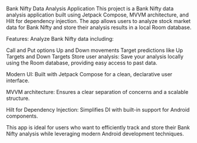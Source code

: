 Bank Nifty Data Analysis Application
This project is a Bank Nifty data analysis application built using Jetpack Compose, MVVM architecture, and Hilt for dependency injection. The app allows users to analyze stock market data for Bank Nifty and store their analysis results in a local Room database.

Features:
Analyze Bank Nifty data including:

Call and Put options
Up and Down movements
Target predictions like Up Targets and Down Targets
Store user analysis: Save your analysis locally using the Room database, providing easy access to past data.

Modern UI: Built with Jetpack Compose for a clean, declarative user interface.

MVVM architecture: Ensures a clear separation of concerns and a scalable structure.

Hilt for Dependency Injection: Simplifies DI with built-in support for Android components.

This app is ideal for users who want to efficiently track and store their Bank Nifty analysis while leveraging modern Android development techniques.